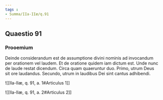 ```yaml
---
tags : 
- Summa/IIa-IIæ/q.91
---
```


## Quaestio 91

### Prooemium

Deinde considerandum est de assumptione divini nominis ad invocandum per orationem vel laudem. Et de oratione quidem iam dictum est. Unde nunc de laude restat dicendum. Circa quam quaeruntur duo. Primo, utrum Deus sit ore laudandus. Secundo, utrum in laudibus Dei sint cantus adhibendi.

![[IIa-IIæ, q. 91, a. 1#Articulus 1]]

![[IIa-IIæ, q. 91, a. 2#Articulus 2]]


